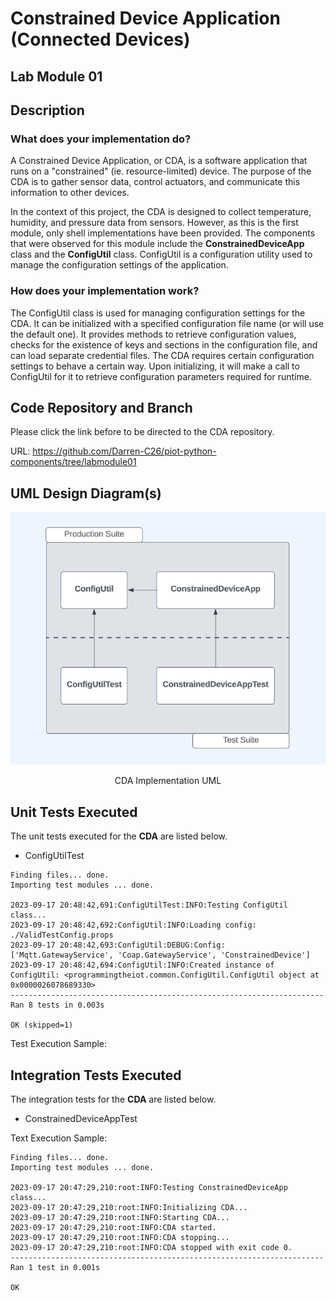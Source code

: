 # Constrained Device Application (Connected Devices)

## Lab Module 01

## Description

### What does your implementation do?
A Constrained Device Application, or CDA, is a software application that runs on a "constrained" (ie. resource-limited) device. The purpose of the CDA is to gather sensor data, control actuators, and communicate this information to other devices.

In the context of this project, the CDA is designed to collect temperature, humidity, and pressure data from sensors. However, as this is the first module, only shell implementations have been provided. The components that were observed for this module include the <b>ConstrainedDeviceApp</b> class and the <b>ConfigUtil</b> class. ConfigUtil is a configuration utility used to manage the configuration settings of the application.

### How does your implementation work?

The ConfigUtil class is used for managing configuration settings for the CDA. It can be initialized with a specified configuration file name (or will use the default one). It provides methods to retrieve configuration values, checks for the existence of keys and sections in the configuration file, and can load separate credential files. The CDA requires certain configuration settings to behave a certain way. Upon initializing, it will make a call to ConfigUtil for it to retrieve configuration parameters required for runtime.

## Code Repository and Branch
Please click the link before to be directed to the CDA repository.

URL: https://github.com/Darren-C26/piot-python-components/tree/labmodule01

## UML Design Diagram(s)
![CDA Implementation UML](image-6.png)
<p style="text-align: center;">CDA Implementation UML</p>

## Unit Tests Executed
The unit tests executed for the <b>CDA</b> are listed below.
 - ConfigUtilTest
```
Finding files... done.
Importing test modules ... done.

2023-09-17 20:48:42,691:ConfigUtilTest:INFO:Testing ConfigUtil class...
2023-09-17 20:48:42,692:ConfigUtil:INFO:Loading config: ./ValidTestConfig.props
2023-09-17 20:48:42,693:ConfigUtil:DEBUG:Config: ['Mqtt.GatewayService', 'Coap.GatewayService', 'ConstrainedDevice']
2023-09-17 20:48:42,694:ConfigUtil:INFO:Created instance of ConfigUtil: <programmingtheiot.common.ConfigUtil.ConfigUtil object at 0x0000026078689330>
----------------------------------------------------------------------
Ran 8 tests in 0.003s

OK (skipped=1)
```
Test Execution Sample:

## Integration Tests Executed
The integration tests for the <b>CDA</b> are listed below.

 - ConstrainedDeviceAppTest

Text Execution Sample:
```
Finding files... done.
Importing test modules ... done.

2023-09-17 20:47:29,210:root:INFO:Testing ConstrainedDeviceApp class...
2023-09-17 20:47:29,210:root:INFO:Initializing CDA...
2023-09-17 20:47:29,210:root:INFO:Starting CDA...
2023-09-17 20:47:29,210:root:INFO:CDA started.
2023-09-17 20:47:29,210:root:INFO:CDA stopping...
2023-09-17 20:47:29,210:root:INFO:CDA stopped with exit code 0.
----------------------------------------------------------------------
Ran 1 test in 0.001s

OK
```
